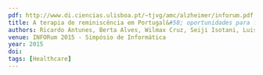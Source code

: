 ```yaml
---
pdf: http://www.di.ciencias.ulisboa.pt/~tjvg/amc/alzheimer/inforum.pdf
title: A terapia de reminiscência em Portugal&#58; oportunidades para ferramentas de suporte digital
authors: Ricardo Antunes, Berta Alves, Wilmax Cruz, Seiji Isotani, Luis Carriço, Tiago Guerreiro
venue: INFORum 2015 - Simpósio de Informática
year: 2015
doi: 
tags: [Healthcare]
---
```

